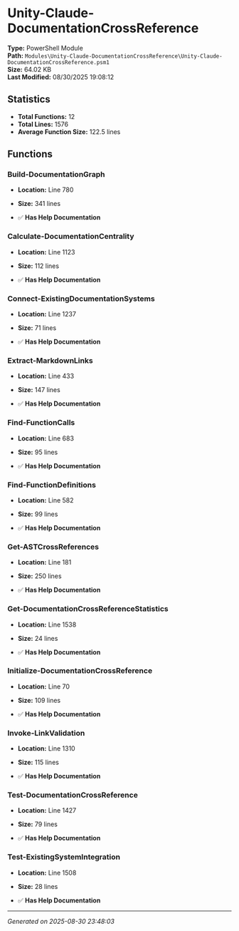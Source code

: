 # Unity-Claude-DocumentationCrossReference

**Type:** PowerShell Module  
**Path:** `Modules\Unity-Claude-DocumentationCrossReference\Unity-Claude-DocumentationCrossReference.psm1`  
**Size:** 64.02 KB  
**Last Modified:** 08/30/2025 19:08:12  

## Statistics

- **Total Functions:** 12
- **Total Lines:** 1576
- **Average Function Size:** 122.5 lines

## Functions


### Build-DocumentationGraph

- **Location:** Line 780
- **Size:** 341 lines

- ✅ **Has Help Documentation** 
### Calculate-DocumentationCentrality

- **Location:** Line 1123
- **Size:** 112 lines

- ✅ **Has Help Documentation** 
### Connect-ExistingDocumentationSystems

- **Location:** Line 1237
- **Size:** 71 lines

- ✅ **Has Help Documentation** 
### Extract-MarkdownLinks

- **Location:** Line 433
- **Size:** 147 lines

- ✅ **Has Help Documentation** 
### Find-FunctionCalls

- **Location:** Line 683
- **Size:** 95 lines

- ✅ **Has Help Documentation** 
### Find-FunctionDefinitions

- **Location:** Line 582
- **Size:** 99 lines

- ✅ **Has Help Documentation** 
### Get-ASTCrossReferences

- **Location:** Line 181
- **Size:** 250 lines

- ✅ **Has Help Documentation** 
### Get-DocumentationCrossReferenceStatistics

- **Location:** Line 1538
- **Size:** 24 lines

- ✅ **Has Help Documentation** 
### Initialize-DocumentationCrossReference

- **Location:** Line 70
- **Size:** 109 lines

- ✅ **Has Help Documentation** 
### Invoke-LinkValidation

- **Location:** Line 1310
- **Size:** 115 lines

- ✅ **Has Help Documentation** 
### Test-DocumentationCrossReference

- **Location:** Line 1427
- **Size:** 79 lines

- ✅ **Has Help Documentation** 
### Test-ExistingSystemIntegration

- **Location:** Line 1508
- **Size:** 28 lines

- ✅ **Has Help Documentation**

---
*Generated on 2025-08-30 23:48:03*
